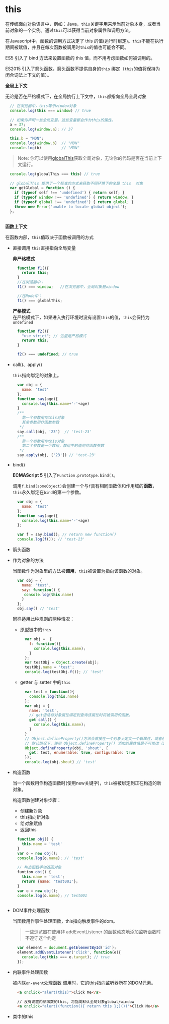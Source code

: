 # this

在传统面向对象语言中，例如：Java，``this``关键字用来示当前对象本身，或者当前对象的一个实例。通过``this``可以获得当前对象属性和调用方法。

在Javascript中，函数的调用方式决定了 this 的值(运行时绑定)。``this``不能在执行期间被赋值，并且在每次函数被调用时``this``的值也可能会不同。

ES5 引入了 bind 方法来设置函数的 this 值，而不用考虑函数如何被调用的。

ES2015 引入了箭头函数，箭头函数不提供自身的``this`` 绑定（``this``的值将保持为闭合词法上下文的值）。

**全局上下文**

无论是否在严格模式下，在全局执行上下文中，``this``都指向全局全局对象

```javascript
  // 在浏览器中，this等于window对象
  console.log(this === window) // true
  
  // 如果你声明一些全局变量，这些变量都会作为this的属性。
  a = 37;
  console.log(window.a); // 37

  this.b = "MDN";
  console.log(window.b)  // "MDN"
  console.log(b)         // "MDN"
```

> Note: 你可以使用[globalThis](https://developer.mozilla.org/zh-CN/docs/Web/JavaScript/Reference/Global_Objects/globalThis)获取全局对象，无论你的代码是否在当前上下文运行。

```javascript
  console.log(globalThis === this) // true
  
  // globalThis 提供了一个标准的方式来获取不同环境下的全局 this  对象
  var getGlobal = function () {
    if (typeof self !== 'undefined') { return self; }
    if (typeof window !== 'undefined') { return window; }
    if (typeof global !== 'undefined') { return global; }
    throw new Error('unable to locate global object');
  };
  
```

**函数上下文**

在函数内部，``this``值取决于函数被调用的方式

- 直接调用
  ``this``直接指向全局变量
  
  **非严格模式**    
  ```javascript
    function f1(){
      return this;
    }
    //在浏览器中：
    f1() === window;   //在浏览器中，全局对象是window

    //在Node中：
    f1() === globalThis;
  ```
  
  **严格模式**    
  在严格模式下，如果进入执行环境时没有设置``this``的值，``this``会保持为``undefined``
  ```javascript
    function f2(){
      "use strict"; // 这里是严格模式
      return this;
    }

    f2() === undefined; // true
  ```
  
- call()、apply()

  ``this``指向绑定的对象上。
  
  ```javascript
    var obj = {
      name: 'test'
    };
    function say(age){
      console.log(this.name+'-'+age)
    }
    /** 
      第一个参数用作this对象
      其余参数用作函数参数
     */
    say.call(obj, '23')  // 'test-23'
    /** 
      第一个参数用作this对象
      第二个参数是一个数组，数组中的值用作函数参数
     */
    say.apply(obj, ['23']) // 'test-23'
  ```
  
- bind()

  **ECMAScript 5** 引入了``Function.prototype.bind()``。
  
  调用``f.bind(someObject)``会创建一个与``f``具有相同函数体和作用域的**函数**， ``this``永久绑定在``bind``的第一个参数。
  
  ```javascript
    var obj = {
      name: 'test'
    };
    function say(age){
      console.log(this.name+'-'+age)
    };
    
    var f = say.bind(); // return new function()
    console.log(f()); // 'test-23'
  ```
- 箭头函数

- 作为对象的方法

  当函数作为对象里的方法被**调用**，``this``被设置为指向该函数的对象。
  
  ```javascript
    var obj = {
      name: 'test',
      say: function() {
       console.log(this.name)
      }
    };
    obj.say() // 'test'
  ```
  
  
  同样适用此种规则的两种情况：
  - 原型链中的``this``
  
    ```javascript
      var obj =  {
        f: function(){
          console.log(this.name);
        }
      };
      var testObj = Object.create(obj);
      testObj.name = 'test';
      console.log(testObj.f()); // 'test'
    ```
  - getter 与 setter 中的``this``
    
    ```javascript
      var test = function(){
        console.log(this.name)
      };
      var obj = {
        name: 'test',
        // get语法将对象属性绑定到查询该属性时将被调用的函数。
        get call() {
          console.log(this.name);
        }
      }
      // Object.defineProperty()方法会直接在一个对象上定义一个新属性，或者修改一个对象的现有属性，并返回此对象。
      // 默认情况下，使用 Object.defineProperty() 添加的属性值是不可修改（immutable）的。
      Object.defineProperty(obj, 'shout', {
        get: test, enumerable: true, configurable: true
      });
      console.log(obj.shout) // 'test'
    ```
    
- 构造函数
  
  当一个函数用作构造函数时(使用new关键字)，``this``被被绑定到正在构造的新对象。
  
  构造函数创建对象步骤：
  - 创建新对象
  - this指向新对象
  - 给对象赋值
  - 返回this
  
  
  ```javascript
    function obj() {
      this.name = 'test'
    }
    var o = new obj();
    console.log(o.name); // 'test'
    
    // 构造函数手动返回对象
    funtion obj() {
      this.name = 'test';
      return {name: 'test001'};
    }
    var o = new obj();
    console.log(o.name); // test001
    
  ```
  
- DOM事件处理函数

  当函数用作事件处理函数，this指向触发事件的dom。
  
  > 一些浏览器在使用非 addEventListener 的函数动态地添加监听函数时不遵守这个约定
  
  ```javascript
    var element = document.getElementById('id');
    element.addEventListener('click', function(e){
      console.log(this === e.target); // true
    });
  ```
  
- 内联事件处理函数
  
  被内联``on-event``处理函数 调用时，它的this指向监听器所在的DOM元素。
  
  ```html
    <a onclick="alert(this)">Click Me</a>
    
    // 没有设置内部函数的this, 将指向默认全局对象global/window
    <a onclick="alert((function(){ return this };)())">Click Me</a>
  ```
  
- 类中的this

  
